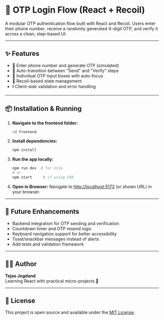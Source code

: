 # 🔐 OTP Login Flow (React + Recoil)

A modular OTP authentication flow built with React and Recoil. Users enter their phone number, receive a randomly generated 4-digit OTP, and verify it across a clean, step-based UI.

---

## ✨ Features

- 📲 Enter phone number and generate OTP (simulated)
- 🔁 Auto-transition between "Send" and "Verify" steps
- 🔢 Individual OTP input boxes with auto-focus
- 🧠 Recoil-based state management
- ❗ Client-side validation and error handling

---

## 📦 Installation & Running

1. **Navigate to the frontend folder:**
   ```bash
   cd frontend
   ```

2. **Install dependencies:**
   ```bash
   npm install
   ```

3. **Run the app locally:**
   ```bash
   npm run dev  # for Vite
   # or
   npm start     # if using CRA
   ```

4. **Open in Browser:**
   Navigate to [http://localhost:5173](http://localhost:5173) (or shown URL) in your browser.

---

## 📌 Future Enhancements
- Backend integration for OTP sending and verification
- Countdown timer and OTP resend logic
- Keyboard navigation support for better accessibility
- Toast/snackbar messages instead of alerts
- Add tests and validation framework

---

## 🧑‍💻 Author

**Tejas Jogdand**  
Learning React with practical micro-projects 🚀

---

## 📄 License

This project is open source and available under the [MIT License](LICENSE).
